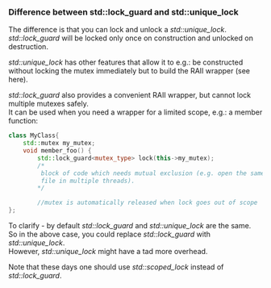### Difference between std::lock_guard and std::unique_lock

The difference is that you can lock and unlock a *std::unique_lock*. \
*std::lock_guard* will be locked only once on construction and unlocked on destruction.

*std::unique_lock* has other features that allow it to e.g.: be constructed without locking the mutex immediately but to build the RAII wrapper (see here).

*std::lock_guard* also provides a convenient RAII wrapper, but cannot lock multiple mutexes safely. \
It can be used when you need a wrapper for a limited scope, e.g.: a member function:

```cpp
class MyClass{
    std::mutex my_mutex;
    void member_foo() {
        std::lock_guard<mutex_type> lock(this->my_mutex);            
        /*
         block of code which needs mutual exclusion (e.g. open the same 
         file in multiple threads).
        */

        //mutex is automatically released when lock goes out of scope           
};
```

To clarify - by default *std::lock_guard* and *std::unique_lock* are the same. \
So in the above case, you could replace *std::lock_guard* with *std::unique_lock*. \
However, *std::unique_lock* might have a tad more overhead.

Note that these days one should use *std::scoped_lock* instead of *std::lock_guard*.

